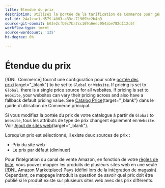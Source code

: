 ```yaml
---
title: Étendue du prix
description: Utilisez la portée de la tarification de Commerce pour gérer les tarifs en fonction de plusieurs sites web ou à l’échelle mondiale.
exl-id: 24a1eac1-d579-4063-a33c-71969bc2b4b9
source-git-commit: b63e2cfb9c7ba7cc169a6eec954abe782d112c6f
workflow-type: tm+mt
source-wordcount: '135'
ht-degree: 0%

---
```


# Étendue du prix

[!DNL Commerce] fournit une configuration pour votre [portée des prix](https://docs.magento.com/user-guide/configuration/catalog/catalog.html#price){target="_blank"} to be set to `Global` or `Website`. If pricing is set to `Global`, there is a single price source for all websites. If pricing is set to `Website`, your websites can vary their pricing across and also have a fallback default pricing value. See [Catalog Price](https://docs.magento.com/user-guide/configuration/catalog/catalog.html#price){target="_blank"} dans le guide d’utilisation de Commerce principal.

Si vous modifiez la portée du prix de votre catalogue à partir de `Global` to `Website`, tous les attributs de type de prix changent également en `Website`. Voir [Ajout de sites web](https://docs.magento.com/user-guide/stores/stores-all-create-website.html){target="_blank"}.

Lorsqu’un prix est sélectionné, il existe deux sources de prix :

- Prix du site web
- Le prix par défaut (diminuer)

Pour l’intégration du canal de vente Amazon, en fonction de votre [règles de liste](./listing-rules.md), vous pouvez mapper les produits de plusieurs sites web en une seule [!DNL Amazon Marketplace] Pays (défini lors de la [intégration de magasin](./store-integration.md)). Cependant, ce mappage introduit la question de savoir quel prix doit être publié si le produit existe sur plusieurs sites web avec des prix différents.
